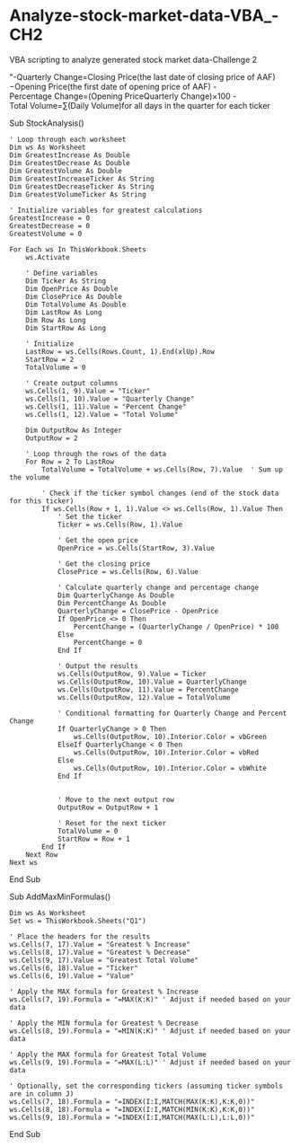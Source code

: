 # Analyze-stock-market-data-VBA_-CH2
VBA scripting to analyze generated stock market data-Challenge 2

"-Quarterly Change=Closing Price(the last date of closing price of AAF)−Opening Price(the first date of opening price of AAF)
-Percentage Change=(Opening PriceQuarterly Change​)×100
-Total Volume=∑(Daily Volume)for all days in the quarter for each ticker


Sub StockAnalysis()

    ' Loop through each worksheet
    Dim ws As Worksheet
    Dim GreatestIncrease As Double
    Dim GreatestDecrease As Double
    Dim GreatestVolume As Double
    Dim GreatestIncreaseTicker As String
    Dim GreatestDecreaseTicker As String
    Dim GreatestVolumeTicker As String

    ' Initialize variables for greatest calculations
    GreatestIncrease = 0
    GreatestDecrease = 0
    GreatestVolume = 0

    For Each ws In ThisWorkbook.Sheets
        ws.Activate
        
        ' Define variables
        Dim Ticker As String
        Dim OpenPrice As Double
        Dim ClosePrice As Double
        Dim TotalVolume As Double
        Dim LastRow As Long
        Dim Row As Long
        Dim StartRow As Long
        
        ' Initialize
        LastRow = ws.Cells(Rows.Count, 1).End(xlUp).Row
        StartRow = 2
        TotalVolume = 0
        
        ' Create output columns
        ws.Cells(1, 9).Value = "Ticker"
        ws.Cells(1, 10).Value = "Quarterly Change"
        ws.Cells(1, 11).Value = "Percent Change"
        ws.Cells(1, 12).Value = "Total Volume"
        
        Dim OutputRow As Integer
        OutputRow = 2
        
        ' Loop through the rows of the data
        For Row = 2 To LastRow
            TotalVolume = TotalVolume + ws.Cells(Row, 7).Value  ' Sum up the volume
            
            ' Check if the ticker symbol changes (end of the stock data for this ticker)
            If ws.Cells(Row + 1, 1).Value <> ws.Cells(Row, 1).Value Then
                ' Set the ticker
                Ticker = ws.Cells(Row, 1).Value
                
                ' Get the open price
                OpenPrice = ws.Cells(StartRow, 3).Value
                
                ' Get the closing price
                ClosePrice = ws.Cells(Row, 6).Value
                
                ' Calculate quarterly change and percentage change
                Dim QuarterlyChange As Double
                Dim PercentChange As Double
                QuarterlyChange = ClosePrice - OpenPrice
                If OpenPrice <> 0 Then
                    PercentChange = (QuarterlyChange / OpenPrice) * 100
                Else
                    PercentChange = 0
                End If
                
                ' Output the results
                ws.Cells(OutputRow, 9).Value = Ticker
                ws.Cells(OutputRow, 10).Value = QuarterlyChange
                ws.Cells(OutputRow, 11).Value = PercentChange
                ws.Cells(OutputRow, 12).Value = TotalVolume
                
                ' Conditional formatting for Quarterly Change and Percent Change
                If QuarterlyChange > 0 Then
                    ws.Cells(OutputRow, 10).Interior.Color = vbGreen
                ElseIf QuarterlyChange < 0 Then
                    ws.Cells(OutputRow, 10).Interior.Color = vbRed
                Else
                    ws.Cells(OutputRow, 10).Interior.Color = vbWhite
                End If
                
                          
                ' Move to the next output row
                OutputRow = OutputRow + 1
                
                ' Reset for the next ticker
                TotalVolume = 0
                StartRow = Row + 1
            End If
        Next Row
    Next ws
    
    

End Sub

Sub AddMaxMinFormulas()

    Dim ws As Worksheet
    Set ws = ThisWorkbook.Sheets("Q1")

    ' Place the headers for the results
    ws.Cells(7, 17).Value = "Greatest % Increase"
    ws.Cells(8, 17).Value = "Greatest % Decrease"
    ws.Cells(9, 17).Value = "Greatest Total Volume"
    ws.Cells(6, 18).Value = "Ticker"
    ws.Cells(6, 19).Value = "Value"
    
    ' Apply the MAX formula for Greatest % Increase
    ws.Cells(7, 19).Formula = "=MAX(K:K)" ' Adjust if needed based on your data
    
    ' Apply the MIN formula for Greatest % Decrease
    ws.Cells(8, 19).Formula = "=MIN(K:K)" ' Adjust if needed based on your data
    
    ' Apply the MAX formula for Greatest Total Volume
    ws.Cells(9, 19).Formula = "=MAX(L:L)" ' Adjust if needed based on your data

    ' Optionally, set the corresponding tickers (assuming ticker symbols are in column J)
    ws.Cells(7, 18).Formula = "=INDEX(I:I,MATCH(MAX(K:K),K:K,0))"
    ws.Cells(8, 18).Formula = "=INDEX(I:I,MATCH(MIN(K:K),K:K,0))"
    ws.Cells(9, 18).Formula = "=INDEX(I:I,MATCH(MAX(L:L),L:L,0))"
    
    
End Sub
